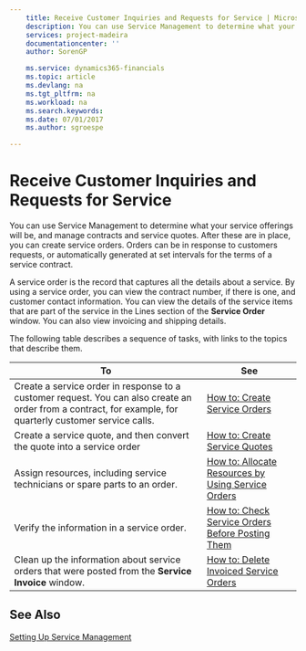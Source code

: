 ```yaml
---
    title: Receive Customer Inquiries and Requests for Service | Microsoft Docs
    description: You can use Service Management to determine what your service offerings will be, and manage contracts and service quotes. After these are in place, you can create service orders. Orders can be in response to customers requests, or automatically generated at set intervals for the terms of a service contract.
    services: project-madeira
    documentationcenter: ''
    author: SorenGP

    ms.service: dynamics365-financials
    ms.topic: article
    ms.devlang: na
    ms.tgt_pltfrm: na
    ms.workload: na
    ms.search.keywords:
    ms.date: 07/01/2017
    ms.author: sgroespe

---
```

# Receive Customer Inquiries and Requests for Service
You can use Service Management to determine what your service offerings will be, and manage contracts and service quotes. After these are in place, you can create service orders. Orders can be in response to customers requests, or automatically generated at set intervals for the terms of a service contract.  
  
A service order is the record that captures all the details about a service. By using a service order, you can view the contract number, if there is one, and customer contact information. You can view the details of the service items that are part of the service in the Lines section of the **Service Order** window. You can also view invoicing and shipping details.  
  
The following table describes a sequence of tasks, with links to the topics that describe them.   
  
|**To**|**See**|  
|------------|-------------|  
|Create a service order in response to a customer request. You can also create an order from a contract, for example, for quarterly customer service calls.|[How to: Create Service Orders](service-how-to-create-service-orders.md)|  
|Create a service quote, and then convert the quote into a service order|[How to: Create Service Quotes](service-how-to-create-service-quotes.md)|  
|Assign resources, including service technicians or spare parts to an order.|[How to: Allocate Resources by Using Service Orders](../how-to-allocate-resources-by-using-service-orders.md)|  
|Verify the information in a service order.|[How to: Check Service Orders Before Posting Them](../how-to-check-service-orders-before-posting-them.md)|  
|Clean up the information about service orders that were posted from the **Service Invoice** window.|[How to: Delete Invoiced Service Orders](../how-to-delete-invoiced-service-orders.md)|  
  
## See Also  
[Setting Up Service Management](service-management-setup.md)